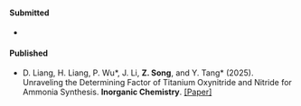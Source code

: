 #### Submitted

-  

#### Published

- D. Liang, H. Liang, P. Wu*, J. Li, <strong>Z. Song</strong>, and Y. Tang* (2025). Unraveling the Determining Factor of Titanium Oxynitride and Nitride for Ammonia Synthesis. <strong>Inorganic Chemistry</strong>. [[Paper]](https://doi.org/10.1021/acs.inorgchem.5c01898)
